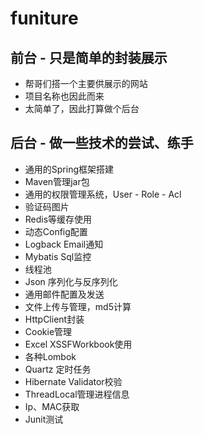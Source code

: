 # funiture

## 前台 - 只是简单的封装展示
* 帮哥们搭一个主要供展示的网站
* 项目名称也因此而来
* 太简单了，因此打算做个后台

## 后台 - 做一些技术的尝试、练手
* 通用的Spring框架搭建
* Maven管理jar包
* 通用的权限管理系统，User - Role - Acl
* 验证码图片
* Redis等缓存使用
* 动态Config配置
* Logback Email通知
* Mybatis Sql监控
* 线程池
* Json 序列化与反序列化
* 通用邮件配置及发送
* 文件上传与管理，md5计算
* HttpClient封装
* Cookie管理
* Excel XSSFWorkbook使用
* 各种Lombok
* Quartz 定时任务
* Hibernate Validator校验
* ThreadLocal管理进程信息
* Ip、MAC获取
* Junit测试
